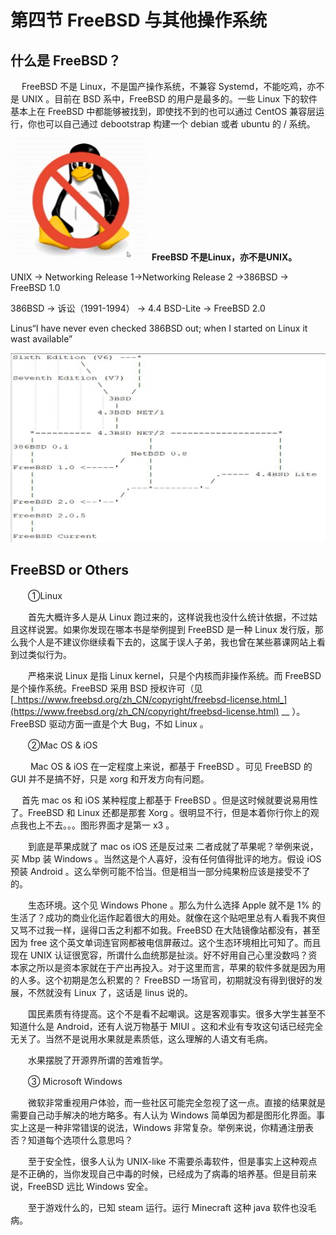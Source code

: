 # 第四节 FreeBSD 与其他操作系统

## 什么是 FreeBSD？

　 FreeBSD 不是 Linux，不是国产操作系统，不兼容 Systemd，不能吃鸡，亦不是 UNIX 。目前在 BSD 系中，FreeBSD 的用户是最多的。一些 Linux 下的软件基本上在 FreeBSD 中都能够被找到，即使找不到的也可以通过 CentOS 兼容层运行，你也可以自己通过 debootstrap 构建一个 debian 或者 ubuntu 的 / 系统。

![](../.gitbook/assets/图片3.png) **FreeBSD 不是Linux，亦不是UNIX。**

UNIX -> Networking Release 1->Networking Release 2  ->386BSD -> FreeBSD 1.0

386BSD -> 诉讼（1991-1994） -> 4.4 BSD-Lite -> FreeBSD 2.0

Linus“I have never even checked 386BSD out; when I started on Linux it wast available”

![](../.gitbook/assets/图片2.png)

## FreeBSD or Others  <a href="#freebsd-or-others" id="freebsd-or-others"></a>

　　①Linux

　　首先大概许多人是从 Linux 跑过来的，这样说我也没什么统计依据，不过姑且这样说罢。如果你发现在哪本书是举例提到 FreeBSD 是一种 Linux 发行版，那么我个人是不建议你继续看下去的，这属于误人子弟，我也曾在某些慕课网站上看到过类似行为。

　　严格来说 Linux 是指 Linux kernel，只是个内核而非操作系统。而 FreeBSD 是个操作系统。FreeBSD 采用 BSD 授权许可（见 [_https://www.freebsd.org/zh_CN/copyright/freebsd-license.html_](https://www.freebsd.org/zh_CN/copyright/freebsd-license.html) __ ）。FreeBSD 驱动方面一直是个大 Bug，不如 Linux 。

　　②Mac OS & iOS

　　 Mac OS & iOS 在一定程度上来说，都基于 FreeBSD 。可见 FreeBSD 的 GUI 并不是搞不好，只是 xorg 和开发方向有问题。

　 首先 mac os 和 iOS 某种程度上都基于 FreeBSD 。但是这时候就要说易用性了。FreeBSD 和 Linux 还都是那套 Xorg 。很明显不行，但是本着你行你上的观点我也上不去。。。图形界面才是第一 x3 。

　　到底是苹果成就了 mac os iOS 还是反过来 二者成就了苹果呢？举例来说，买 Mbp 装 Windows 。当然这是个人喜好，没有任何值得批评的地方。假设 iOS 预装 Android 。这么举例可能不恰当。但是相当一部分纯果粉应该是接受不了的。

　　生态环境。这个见 Windows Phone 。那么为什么选择 Apple 就不是 1% 的生活了？成功的商业化运作起着很大的用处。就像在这个贴吧里总有人看我不爽但又骂不过我一样，逞得口舌之利都不如我。FreeBSD 在大陆镜像站都没有，甚至因为 free 这个英文单词连官网都被电信屏蔽过。这个生态环境相比可知了。而且现在 UNIX 认证很宽容，所谓什么血统那是扯淡。好不好用自己心里没数吗？资本家之所以是资本家就在于产出再投入。对于这里而言，苹果的软件多就是因为用的人多。这个初期是怎么积累的？ FreeBSD 一场官司，初期就没有得到很好的发展，不然就没有 Linux 了，这话是 linus 说的。

　　国民素质有待提高。这个不是看不起嘲讽。这是客观事实。很多大学生甚至不知道什么是 Android，还有人说万物基于 MIUI 。这和术业有专攻这句话已经完全无关了。当然不是说用水果就是素质低，这么理解的人语文有毛病。

　　水果摆脱了开源界所谓的苦难哲学。

　　③ Microsoft Windows

　　微软非常重视用户体验，而一些社区可能完全忽视了这一点。直接的结果就是需要自己动手解决的地方略多。有人认为 Windows 简单因为都是图形化界面。事实上这是一种非常错误的说法，Windows 非常复杂。举例来说，你精通注册表否？知道每个选项什么意思吗？

　　至于安全性，很多人认为 UNIX-like 不需要杀毒软件，但是事实上这种观点是不正确的，当你发现自己中毒的时候，已经成为了病毒的培养基。但是目前来说，FreeBSD 远比 Windows 安全。

　　至于游戏什么的，已知 steam 运行。运行 Minecraft 这种 java 软件也没毛病。
